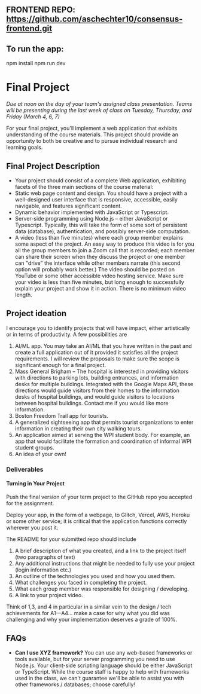 ## FRONTEND REPO: https://github.com/aschechter10/consensus-frontend.git

## To run the app:

npm install
npm run dev

# Final Project

_Due at noon on the day of your team's assigned class presentation. Teams will be presenting
during the last week of class on Tuesday, Thursday, and Friday (March 4, 6, 7)_

For your final project, you'll implement a web application that exhibits understanding of the course materials.
This project should provide an opportunity to both be creative and to pursue individual research and learning goals.

## Final Project Description

- Your project should consist of a complete Web application, exhibiting facets of the three main sections of the course material:
- Static web page content and design. You should have a project with a well-designed user interface that is responsive, accessible, easily navigable, and features significant content.
- Dynamic behavior implemented with JavaScript or Typescript.
- Server-side programming using Node.js – either JavaScript or Typescript. Typically, this will take the form of some sort of persistent data (database), authentication, and possibly server-side computation.
- A video (less than five minutes) where each group member explains some aspect of the project. An easy way to produce this video is for you all the group members to join a Zoom call that is recorded; each member can share their screen when they discuss the project or one member can "drive" the interface while other members narrate (this second option will probably work better.) The video should be posted on YouTube or some other accessible video hosting service. Make sure your video is less than five minutes, but long enough to successfully explain your project and show it in action. There is no minimum video length.

## Project ideation

I encourage you to identify projects that will have impact, either artistically or in terms of productivity. A few possibilities are

1. AI/ML app. You may take an AI/ML that you have written in the past and create a full application out of it provided it satisfies all the project requirements. I will review the proposals to make sure the scope is significant enough for a final project.
2. Mass General Brigham – The hospital is interested in providing visitors with directions to parking lots, building entrances, and information desks for multiple buildings. Integrated with the Google Maps API, these directions would guide visitors from their homes to the information desks of hospital buildings, and would guide visitors to locations between hospital buildings. Contact me if you would like more information.
3. Boston Freedom Trail app for tourists.
4. A generalized sightseeing app that permits tourist organizations to enter information in creating their own city walking tours.
5. An application aimed at serving the WPI student body. For example, an app that would facilitate the formation and coordination of informal WPI student groups.
6. An idea of your own!

### Deliverables

#### Turning in Your Project

Push the final version of your term project to the GitHub repo you accepted for the assignment.

Deploy your app, in the form of a webpage, to Glitch, Vercel, AWS, Heroku or some other service; it is critical that the application functions correctly wherever you post it.

The README for your submitted repo should include

1. A brief description of what you created, and a link to the project itself (two paragraphs of text)
2. Any additional instructions that might be needed to fully use your project (login information etc.)
3. An outline of the technologies you used and how you used them.
4. What challenges you faced in completing the project.
5. What each group member was responsible for designing / developing.
6. A link to your project video.

Think of 1,3, and 4 in particular in a similar vein to the design / tech achievements for A1—A4… make a case for why what you did was challenging and why your implementation deserves a grade of 100%.

## FAQs

- **Can I use XYZ framework?** You can use any web-based frameworks or tools available, but for your server programming you need to use Node.js. Your client-side scripting language should be either JavaScript or TypeScript. While the course staff is happy to help with frameworks used in the class, we can't guarantee we'll be able to assist you with other frameworks / databases; choose carefully!
